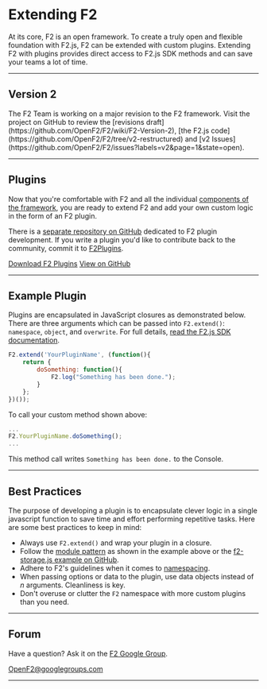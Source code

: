 # Extending F2

<p class="lead">At its core, F2 is an open framework. To create a truly open and flexible foundation with F2.js, F2 can be extended with custom plugins. Extending F2 with plugins provides direct access to F2.js SDK methods and can save your teams a lot of time.</p>

* * * *

## Version 2

<div class="alert alert-block alert-info">
    The F2 Team is working on a major revision to the F2 framework. Visit the project on GitHub to review the [revisions draft](https://github.com/OpenF2/F2/wiki/F2-Version-2), [the F2.js code](https://github.com/OpenF2/F2/tree/v2-restructured) and [v2 Issues](https://github.com/OpenF2/F2/issues?labels=v2&page=1&state=open).
</div>

* * * *

## Plugins

Now that you're comfortable with F2 and all the individual [components of the framework](index.html#framework), you are ready to extend F2 and add your own custom logic in the form of an F2 plugin. 

There is a [separate repository on GitHub](https://github.com/OpenF2/F2Plugins) dedicated to F2 plugin development. If you write a plugin you'd like to contribute back to the community, commit it to [F2Plugins](https://github.com/OpenF2/F2Plugins).

<a href="https://github.com/OpenF2/F2Plugins/zipball/master" class="btn btn-primary">Download F2 Plugins</a> <a href="https://github.com/OpenF2/F2Plugins/" class="btn" target="_blank">View on GitHub</a>

* * * *

## Example Plugin

Plugins are encapsulated in JavaScript closures as demonstrated below. There are three arguments which can be passed into `F2.extend()`: `namespace`, `object`, and `overwrite`. For full details, [read the F2.js SDK documentation](../sdk/docs/classes/F2.html#method_extend). 

```javascript
F2.extend('YourPluginName', (function(){
	return {
		doSomething: function(){
			F2.log("Something has been done.");
		}
	};
})());
```

To call your custom method shown above:

```javascript
...
F2.YourPluginName.doSomething();
...
```

This method call writes `Something has been done.` to the Console. 

* * * *

## Best Practices

The purpose of developing a plugin is to encapsulate clever logic in a single javascript function to save time and effort performing repetitive tasks. Here are some best practices to keep in mind:

* Always use `F2.extend()` and wrap your plugin in a closure.
* Follow the [module pattern](app-development.html#module-pattern) as shown in the example above or the [f2-storage.js example on GitHub](https://github.com/OpenF2/F2Plugins/blob/master/f2-storage.js).
* Adhere to F2's guidelines when it comes to [namespacing](app-development.html#namespacing).
* When passing options or data to the plugin, use data objects instead of _n_ arguments. Cleanliness is key.
* Don't overuse or clutter the `F2` namespace with more custom plugins than you need.

* * * *

## Forum

Have a question? Ask it on the [F2 Google Group](https://groups.google.com/forum/#!forum/OpenF2).

<OpenF2@googlegroups.com>

* * * *
